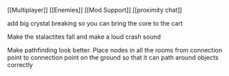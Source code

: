 
[[Multiplayer]]
[[Enemies]]
[[Mod Support]]
[[proximity chat]]


add big crystal breaking so you can bring the core to the cart

Make the stalactites fall and make a loud crash sound 

Make pathfinding look better. Place nodes in all the rooms from connection point to connection point on the ground so that it can path around objects correctly
